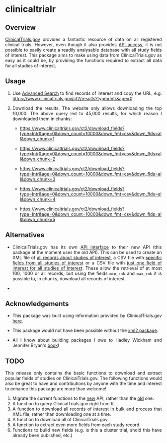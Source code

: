 # clinicaltrialr

<div align="justify">

## Overview

[ClinicalTrials.gov](https://www.clinicaltrials.gov/) provides a fantastic resource of data on all registered clinical trials. However, even though it also provides [API access](https://www.clinicaltrials.gov/ct2/resources/download), it is not possible to easily create a readily analysable database with all study fields of interest. This package aims to make using data from ClinicalTrials.gov as easy as it could be, by providing the functions required to extract all data for all studies of interest.


## Usage

1. Use [Advanced Search](https://www.clinicaltrials.gov/ct2/search/advanced?cond=&term=&cntry=&state=&city=&dist=) to find records of interest and copy the URL, e.g. https://www.clinicaltrials.gov/ct2/results?type=Intr&age=0.

2. Download the results. The website only allows downloading the top 10,000. The above query led to 45,000 results, for which reason I downloaded them in chunks:

    - https://www.clinicaltrials.gov/ct2/download_fields?type=Intr&age=0&down_count=10000&down_fmt=csv&down_flds=all&down_chunk=1

    - https://www.clinicaltrials.gov/ct2/download_fields?type=Intr&age=0&down_count=10000&down_fmt=csv&down_flds=all&down_chunk=2

    - https://www.clinicaltrials.gov/ct2/download_fields?type=Intr&age=0&down_count=10000&down_fmt=csv&down_flds=all&down_chunk=3

    - https://www.clinicaltrials.gov/ct2/download_fields?type=Intr&age=0&down_count=10000&down_fmt=csv&down_flds=all&down_chunk=4

    - https://www.clinicaltrials.gov/ct2/download_fields?type=Intr&age=0&down_count=10000&down_fmt=csv&down_flds=all&down_chunk=5


## Alternatives

* ClinicalTrials.gov has its own [API interface](https://clinicaltrials.gov/api/gui) to their new API (this package at the moment uses the old API). This can be used to create an XML file of [all records about studies of interest](https://clinicaltrials.gov/api/gui/demo/simple_full_study), a CSV file with [specific fields from all studies of interest](https://clinicaltrials.gov/api/gui/demo/simple_study_fields) or a CSV file with [just one field of interest for all studies of interest](https://clinicaltrials.gov/api/gui/demo/simple_field_values). These allow the retrieval of at most 100, 1000 or all records, but using the fields `min_rnk` and `max_rnk` it is possible to, in chunks, download all records of interest.

* 


## Acknowledgements

* This package was built using information provided by ClinicalTrials.gov [here](https://www.clinicaltrials.gov/ct2/resources/download).

* This package would not have been possible without the [xml2 package](https://github.com/r-lib/xml2).

* All I know about building packages I owe to Hadley Wickham and Jennifer Bryan's [book](https://r-pkgs.org/)!


## TODO

This release only contains the basic functions to download and extract popular fields of studies on ClinicalTrials.gov. The following functions would also be great to have and contributions by anyone with the time and interest to enhance this package are more than welcome!

1. Migrate the current functions to the [new](https://clinicaltrials.gov/api/gui/home) API, rather than the [old](https://www.clinicaltrials.gov/ct2/resources/download) one.
1. A function to query ClinicalTrials.gov right from R.
2. A function to download all records of interest in bulk and process that XML file, rather than downloading one at a time.
3. A function to download all of ClinicalTrials.gov.
4. A function to extract even more fields from each study record.
5. Functions to build new fields (e.g. is this a cluster trial, shold this have already been published, etc.)

</div>
